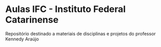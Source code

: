 # Aulas IFC - Instituto Federal Catarinense

Repositório destinado a materiais de disciplinas e projetos do professor Kennedy Araújo
